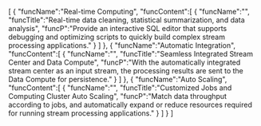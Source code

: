 [
	{
		"funcName":"Real-time Computing",
		"funcContent":[
			{
				"funcName":"",
				"funcTitle":"Real-time data cleaning, statistical summarization, and data analysis",
				"funcP":"Provide an interactive SQL editor that supports debugging and optimizing scripts to quickly build complex stream processing applications."
			}
		]
	},
	{
		"funcName":"Automatic Integration",
		"funcContent":[
			{
				"funcName":"",
				"funcTitle":"Seamless Integrated Stream Center and Data Compute",
				"funcP":"With the automatically integrated stream center as an input stream, the processing results are sent to the Data Compute for persistence."
			}
		]
	},
	{
		"funcName":"Auto Scaling",
		"funcContent":[
			{
				"funcName":"",
				"funcTitle":"Customized Jobs and Computing Cluster Auto Scaling",
				"funcP":"Match data throughput according to jobs, and automatically expand or reduce resources required for running stream processing applications."
			}
		]
	}
]